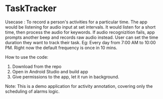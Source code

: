 # TaskTracker
Usecase : To record a person's activities for a particular time.
The app would be listening for audio input at set intervals. It would listen for a short time, then process the audio for keywords. 
If audio recognizition fails, app prompts another beep and records raw audio instead. 
User can set the time duration they want to track their task. Eg: Every day from 7:00 AM to 10:00 PM. 
Right now the default frequency is once in 10 mins.


How to use the code:
1. Download from the repo
2. Open in Android Studio and build app
3. Give permissions to the app, let it run in background.



Note: This is a demo application for activity annotation, covering only the scheduling of alarms logic.
